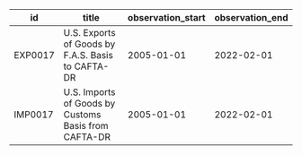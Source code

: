 | id      | title                                                | observation_start   | observation_end   |
|---------|------------------------------------------------------|---------------------|-------------------|
| EXP0017 | U.S. Exports of Goods by F.A.S. Basis to CAFTA-DR    | 2005-01-01          | 2022-02-01        |
| IMP0017 | U.S. Imports of Goods by Customs Basis from CAFTA-DR | 2005-01-01          | 2022-02-01        |